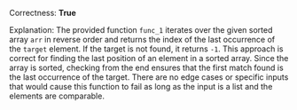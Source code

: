 Correctness: **True**

Explanation: The provided function `func_1` iterates over the given sorted array `arr` in reverse order and returns the index of the last occurrence of the `target` element. If the target is not found, it returns `-1`. This approach is correct for finding the last position of an element in a sorted array. Since the array is sorted, checking from the end ensures that the first match found is the last occurrence of the target. There are no edge cases or specific inputs that would cause this function to fail as long as the input is a list and the elements are comparable.